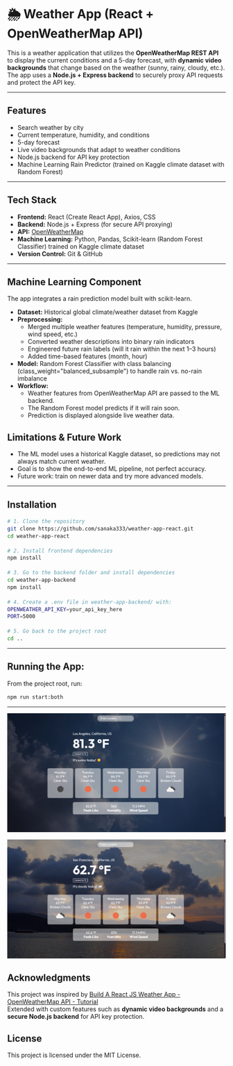 # 🌦️ Weather App (React + OpenWeatherMap API)

This is a weather application that utilizes the **OpenWeatherMap REST API** to display the current conditions and a 5-day forecast, with **dynamic video backgrounds** that change based on the weather (sunny, rainy, cloudy, etc.). The app uses a **Node.js + Express backend** to securely proxy API requests and protect the API key.

---

## Features
- Search weather by city
- Current temperature, humidity, and conditions
- 5-day forecast
- Live video backgrounds that adapt to weather conditions
- Node.js backend for API key protection
- Machine Learning Rain Predictor (trained on Kaggle climate dataset with Random Forest)

---

## Tech Stack
- **Frontend:** React (Create React App), Axios, CSS  
- **Backend:** Node.js + Express (for secure API proxying)  
- **API:** [OpenWeatherMap](https://openweathermap.org/api)
- **Machine Learning:** Python, Pandas, Scikit-learn (Random Forest Classifier) trained on Kaggle climate dataset
- **Version Control:** Git & GitHub

---
## Machine Learning Component
The app integrates a rain prediction model built with scikit-learn.
- **Dataset:** Historical global climate/weather dataset from Kaggle
- **Preprocessing:**
  - Merged multiple weather features (temperature, humidity, pressure, wind speed, etc.)
  - Converted weather descriptions into binary rain indicators
  - Engineered future rain labels (will it rain within the next 1–3 hours)
  - Added time-based features (month, hour)
- **Model:** Random Forest Classifier with class balancing (class_weight="balanced_subsample") to handle rain vs. no-rain imbalance
- **Workflow:**
  - Weather features from OpenWeatherMap API are passed to the ML backend.
  - The Random Forest model predicts if it will rain soon.
  - Prediction is displayed alongside live weather data.

## Limitations & Future Work
- The ML model uses a historical Kaggle dataset, so predictions may not always match current weather.
- Goal is to show the end-to-end ML pipeline, not perfect accuracy.
- Future work: train on newer data and try more advanced models.

---

## Installation

```bash
# 1. Clone the repository
git clone https://github.com/sanaka333/weather-app-react.git
cd weather-app-react

# 2. Install frontend dependencies
npm install

# 3. Go to the backend folder and install dependencies
cd weather-app-backend
npm install

# 4. Create a .env file in weather-app-backend/ with:
OPENWEATHER_API_KEY=your_api_key_here
PORT=5000

# 5. Go back to the project root
cd ..
```
---
## Running the App:

From the project root, run:
   ```bash
   npm run start:both
   ```
 ---

![Los Angeles Forecast](./los_angeles_forecast.png)



![San Francisco Forecast](./san_francisco_forecast.png)

## Acknowledgments
This project was inspired by [Build A React JS Weather App - OpenWeatherMap API - Tutorial](https://www.youtube.com/watch?v=UjeXpct3p7M)  
Extended with custom features such as **dynamic video backgrounds** and a **secure Node.js backend** for API key protection.

## License
This project is licensed under the MIT License.

 




